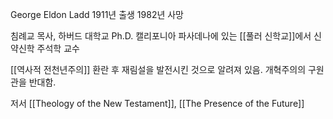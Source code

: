 George Eldon Ladd
1911년 출생 1982년 사망

침례교 목사, 하버드 대학교 Ph.D.
캘리포니아 파사데나에 있는 [[풀러 신학교]]에서 신약신학 주석학 교수

[[역사적 전천년주의]]
환란 후 재림설을 발전시킨 것으로 알려져 있음.
개혁주의의 구원관을 반대함.





저서 [[Theology of the New Testament]], [[The Presence of the Future]]